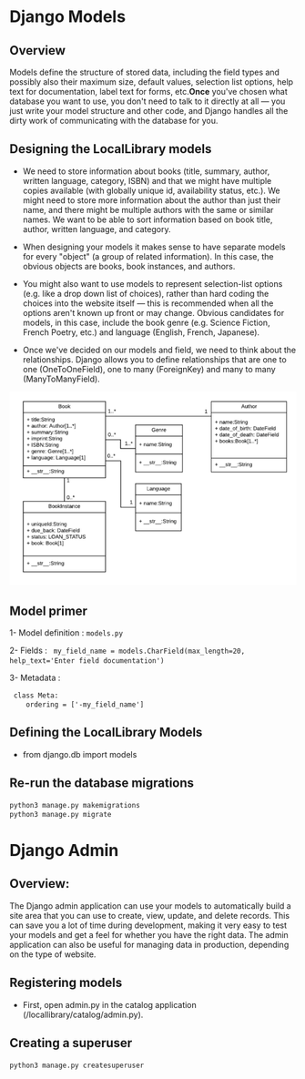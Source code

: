 # Django Models

## Overview

Models define the structure of stored data, including the field types and possibly also their maximum size, default values, selection list options, help text for documentation, label text for forms, etc.**Once** you've chosen what database you want to use, you don't need to talk to it directly at all — you just write your model structure and other code, and Django handles all the dirty work of communicating with the database for you.

## Designing the LocalLibrary models

* We need to store information about books (title, summary, author, written language, category, ISBN) and that we might have multiple copies available (with globally unique id, availability status, etc.). We might need to store more information about the author than just their name, and there might be multiple authors with the same or similar names. We want to be able to sort information based on book title, author, written language, and category.

* When designing your models it makes sense to have separate models for every "object" (a group of related information). In this case, the obvious objects are books, book instances, and authors.

* You might also want to use models to represent selection-list options (e.g. like a drop down list of choices), rather than hard coding the choices into the website itself — this is recommended when all the options aren't known up front or may change. Obvious candidates for models, in this case, include the book genre (e.g. Science Fiction, French Poetry, etc.) and language (English, French, Japanese).

* Once we've decided on our models and field, we need to think about the relationships. Django allows you to define relationships that are one to one (OneToOneField), one to many (ForeignKey) and many to many (ManyToManyField).

<img src="img/django_model.PNG">


## Model primer

1- Model definition : `models.py`

2- Fields : ` my_field_name = models.CharField(max_length=20, help_text='Enter field documentation')`

3- Metadata :
```
 class Meta:
    ordering = ['-my_field_name']
```

## Defining the LocalLibrary Models

* from django.db import models

## Re-run the database migrations

```
python3 manage.py makemigrations
python3 manage.py migrate
```


# Django Admin

## Overview:


The Django admin application can use your models to automatically build a site area that you can use to create, view, update, and delete records. This can save you a lot of time during development, making it very easy to test your models and get a feel for whether you have the right data. The admin application can also be useful for managing data in production, depending on the type of website.

## Registering models 

* First, open admin.py in the catalog application (/locallibrary/catalog/admin.py).

## Creating a superuser

`python3 manage.py createsuperuser`




